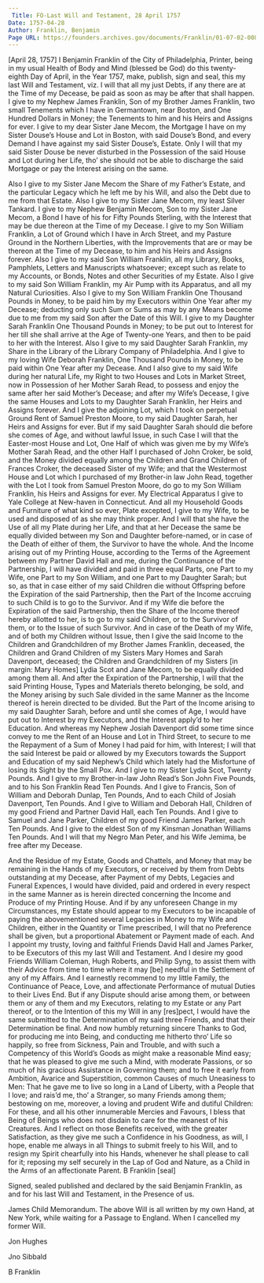 ```yaml
---
 Title: FO-Last Will and Testament, 28 April 1757
Date: 1757-04-28
Author: Franklin, Benjamin
Page URL: https://founders.archives.gov/documents/Franklin/01-07-02-0085
---
```


[April 28, 1757]
I Benjamin Franklin of the City of Philadelphia, Printer, being in my usual Health of Body and Mind (blessed be God) do this twenty-eighth Day of April, in the Year 1757, make, publish, sign and seal, this my last Will and Testament, viz.
I will that all my just Debts, if any there are at the Time of my Decease, be paid as soon as may be after that shall happen.
I give to my Nephew James Franklin, Son of my Brother James Franklin, two small Tenements which I have in Germantown, near Boston, and One Hundred Dollars in Money; the Tenements to him and his Heirs and Assigns for ever.
I give to my dear Sister Jane Mecom, the Mortgage I have on my Sister Douse’s House and Lot in Boston, with said Douse’s Bond, and every Demand I have against my said Sister Douse’s, Estate. Only I will that my said Sister Douse be never disturbed in the Possession of the said House and Lot during her Life, tho’ she should not be able to discharge the said Mortgage or pay the Interest arising on the same.

Also I give to my Sister Jane Mecom the Share of my Father’s Estate, and the particular Legacy which he left me by his Will, and also the Debt due to me from that Estate.
Also I give to my Sister Jane Mecom, my least Silver Tankard.
I give to my Nephew Benjamin Mecom, Son to my Sister Jane Mecom, a Bond I have of his for Fifty Pounds Sterling, with the Interest that may be due thereon at the Time of my Decease.
I give to my Son William Franklin, a Lot of Ground which I have in Arch Street, and my Pasture Ground in the Northern Liberties, with the Improvements that are or may be thereon at the Time of my Decease, to him and his Heirs and Assigns forever.
Also I give to my said Son William Franklin, all my Library, Books, Pamphlets, Letters and Manuscripts whatsoever; except such as relate to my Accounts, or Bonds, Notes and other Securities of my Estate.
Also I give to my said Son William Franklin, my Air Pump with its Apparatus, and all my Natural Curiosities.
Also I give to my Son William Franklin One Thousand Pounds in Money, to be paid him by my Executors within One Year after my Decease; deducting only such Sum or Sums as may by any Means become due to me from my said Son after the Date of this Will.
I give to my Daughter Sarah Franklin One Thousand Pounds in Money; to be put out to Interest for her till she shall arrive at the Age of Twenty-one Years, and then to be paid to her with the Interest.
Also I give to my said Daughter Sarah Franklin, my Share in the Library of the Library Company of Philadelphia.
And I give to my loving Wife Deborah Franklin, One Thousand Pounds in Money, to be paid within One Year after my Decease. And I also give to my said Wife during her natural Life, my Right to two Houses and Lots in Market Street, now in Possession of her Mother Sarah Read, to possess and enjoy the same after her said Mother’s Decease; and after my Wife’s Decease, I give the same Houses and Lots to my Daughter Sarah Franklin, her Heirs and Assigns forever.
And I give the adjoining Lot, which I took on perpetual Ground Rent of Samuel Preston Moore, to my said Daughter Sarah, her Heirs and Assigns for ever.
But if my said Daughter Sarah should die before she comes of Age, and without lawful Issue, in such Case I will that the Easter-most House and Lot, One Half of which was given me by my Wife’s Mother Sarah Read, and the other Half I purchased of John Croker, be sold, and the Money divided equally among the Children and Grand Children of Frances Croker, the deceased Sister of my Wife; and that the Westermost House and Lot which I purchased of my Brother-in law John Read, together with the Lot I took from Samuel Preston Moore, do go to my Son William Franklin, his Heirs and Assigns for ever.
My Electrical Apparatus I give to Yale College at New-haven in Connecticut.
And all my Household Goods and Furniture of what kind so ever, Plate excepted, I give to my Wife, to be used and disposed of as she may think proper. And I will that she have the Use of all my Plate during her Life, and that at her Decease the same be equally divided between my Son and Daughter before-named, or in case of the Death of either of them, the Survivor to have the whole.
And the Income arising out of my Printing House, according to the Terms of the Agreement between my Partner David Hall and me, during the Continuance of the Partnership, I will have divided and paid in three equal Parts, one Part to my Wife, one Part to my Son William, and one Part to my Daughter Sarah; but so, as that in case either of my said Children die without Offspring before the Expiration of the said Partnership, then the Part of the Income accruing to such Child is to go to the Survivor. And if my Wife die before the Expiration of the said Partnership, then the Share of the Income thereof hereby allotted to her, is to go to my said Children, or to the Survivor of them, or to the Issue of such Survivor. And in case of the Death of my Wife, and of both my Children without Issue, then I give the said Income to the Children and Grandchildren of my Brother James Franklin, deceased, the Children and Grand Children of my Sisters Mary Homes and Sarah Davenport, deceased; the Children and Grandchildren of my Sisters [in margin: Mary Homes] Lydia Scot and Jane Mecom, to be equally divided among them all. And after the Expiration of the Partnership, I will that the said Printing House, Types and Materials thereto belonging, be sold, and the Money arising by such Sale divided in the same Manner as the Income thereof is herein directed to be divided. But the Part of the Income arising to my said Daughter Sarah, before and until she comes of Age, I would have put out to Interest by my Executors, and the Interest apply’d to her Education.
And whereas my Nephew Josiah Davenport did some time since convey to me the Rent of an House and Lot in Third Street, to secure to me the Repayment of a Sum of Money I had paid for him, with Interest; I will that the said Interest be paid or allowed by my Executors towards the Support and Education of my said Nephew’s Child which lately had the Misfortune of losing its Sight by the Small Pox.
And I give to my Sister Lydia Scot, Twenty Pounds.
And I give to my Brother-in-law John Read’s Son John Five Pounds, and to his Son Franklin Read Ten Pounds.
And I give to Francis, Son of William and Deborah Dunlap, Ten Pounds, And to each Child of Josiah Davenport, Ten Pounds.
And I give to William and Deborah Hall, Children of my good Friend and Partner David Hall, each Ten Pounds.
And I give to Samuel and Jane Parker, Children of my good Friend James Parker, each Ten Pounds.
And I give to the eldest Son of my Kinsman Jonathan Williams Ten Pounds.
And I will that my Negro Man Peter, and his Wife Jemima, be free after my Decease.

And the Residue of my Estate, Goods and Chattels, and Money that may be remaining in the Hands of my Executors, or received by them from Debts outstanding at my Decease, after Payment of my Debts, Legacies and Funeral Expences, I would have divided, paid and ordered in every respect in the same Manner as is herein directed concerning the Income and Produce of my Printing House.
And if by any unforeseen Change in my Circumstances, my Estate should appear to my Executors to be incapable of paying the abovementioned several Legacies in Money to my Wife and Children, either in the Quantity or Time prescribed, I will that no Preference shall be given, but a proportional Abatement or Payment made of each.
And I appoint my trusty, loving and faithful Friends David Hall and James Parker, to be Executors of this my last Will and Testament. And I desire my good Friends William Coleman, Hugh Roberts, and Philip Syng, to assist them with their Advice from time to time where it may [be] needful in the Settlement of any of my Affairs. And I earnestly recommend to my little Family, the Continuance of Peace, Love, and affectionate Performance of mutual Duties to their Lives End. But if any Dispute should arise among them, or between them or any of them and my Executors, relating to my Estate or any Part thereof, or to the Intention of this my Will in any [res]pect, I would have the same submitted to the Determination of my said three Friends, and that their Determination be final.
And now humbly returning sincere Thanks to God, for producing me into Being, and conducting me hitherto thro’ Life so happily, so free from Sickness, Pain and Trouble, and with such a Competency of this World’s Goods as might make a reasonable Mind easy; that he was pleased to give me such a Mind, with moderate Passions, or so much of his gracious Assistance in Governing them; and to free it early from Ambition, Avarice and Superstition, common Causes of much Uneasiness to Men: That he gave me to live so long in a Land of Liberty, with a People that I love; and rais’d me, tho’ a Stranger, so many Friends among them; bestowing on me, moreover, a loving and prudent Wife and dutiful Children: For these, and all his other innumerable Mercies and Favours, I bless that Being of Beings who does not disdain to care for the meanest of his Creatures. And I reflect on those Benefits received, with the greater Satisfaction, as they give me such a Confidence in his Goodness, as will, I hope, enable me always in all Things to submit freely to his Will, and to resign my Spirit chearfully into his Hands, whenever he shall please to call for it; reposing my self securely in the Lap of God and Nature, as a Child in the Arms of an affectionate Parent.
B Franklin [seal]

 

  Signed, sealed published and declared by the said Benjamin Franklin, as and for his last Will and Testament, in the Presence of us.
  
  

  James Child
Memorandum. The above Will is all written by my own Hand, at New York, while waiting for a Passage to England. When I cancelled my former Will.


  Jon Hughes


  Jno Sibbald


B Franklin


